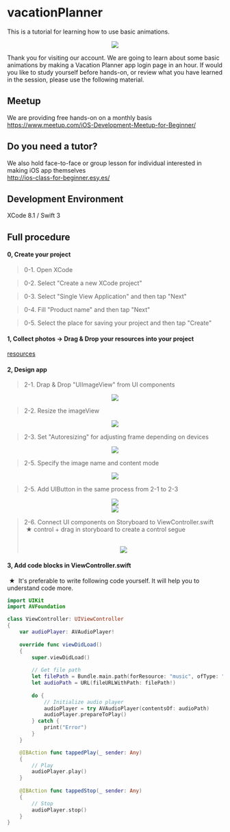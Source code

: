 # vacationPlanner
This is a tutorial for learning how to use basic animations.

  <div style="text-align:center"><img src ="https://github.com/samkerm/vacationPlanner/blob/master/appScreenShot.png" /></div>
  
  Thank you for visiting our account. We are going to learn about some basic animations by making a Vacation Planner app login page in an hour. If would you like to study yourself before hands-on, or review what you have learned in the session, please use the following material.

## Meetup
  We are providing free hands-on on a monthly basis<br>
  https://www.meetup.com/iOS-Development-Meetup-for-Beginner/

## Do you need a tutor?
  We also hold face-to-face or group lesson for individual interested in making iOS app themselves<br>
  http://ios-class-for-beginner.esy.es/

## Development Environment
  XCode 8.1 / Swift 3

## Full procedure

#### 0, Create your project

> 0-1. Open XCode  

> 0-2. Select "Create a new XCode project"

> 0-3. Select "Single View Application" and then tap "Next"

> 0-4. Fill "Product name" and then tap "Next"

> 0-5. Select the place for saving your project and then tap "Create"

#### 1, Collect photos → Drag & Drop your resources into your project
  <a href="https://github.com/iosClassForBeginner/musicPlayer-en/blob/master/Resources/1.gif">resources</a>
<!--   <div style="text-align:center"><img src ="https://github.com/iosClassForBeginner/musicPlayer-en/blob/master/Resources/1.gif" /></div> -->

#### 2, Design app
> 2-1. Drap & Drop "UIImageView" from UI components
  <div style="text-align:center"><img src ="https://github.com/iosClassForBeginner/musicPlayer-en/blob/master/Resources/2.gif" /></div>

> 2-2. Resize the imageView
  <div style="text-align:center"><img src ="https://github.com/iosClassForBeginner/musicPlayer-en/blob/master/Resources/3.gif" /></div>

> 2-3. Set "Autoresizing" for adjusting frame depending on devices
  <div style="text-align:center"><img src ="https://github.com/iosClassForBeginner/musicPlayer-en/blob/master/Resources/4.gif" /></div>

> 2-5. Specify the image name and content mode
  <div style="text-align:center"><img src ="https://github.com/iosClassForBeginner/musicPlayer-en/blob/master/Resources/5.gif" /></div>

> 2-5. Add UIButton in the same process from 2-1 to 2-3
  <div style="text-align:center"><img src ="https://github.com/iosClassForBeginner/musicPlayer-en/blob/master/Resources/6.gif" /></div>
  <div style="text-align:center"><img src ="https://github.com/iosClassForBeginner/musicPlayer-en/blob/master/Resources/7.gif" /></div>  
  
> 2-6. Connect UI components on Storyboard to ViewController.swift
  ★  control + drag in storyboard to create a control segue<br>
  <div style="text-align:center"><img src ="https://github.com/iosClassForBeginner/musicPlayer-en/blob/master/Resources/8.gif" /></div>

#### 3, Add code blocks in ViewController.swift
  ★  It's preferable to write following code yourself. It will help you to understand code more.

```Swift  
import UIKit
import AVFoundation

class ViewController: UIViewController
{
    var audioPlayer: AVAudioPlayer!
    
    override func viewDidLoad()
    {
        super.viewDidLoad()
        
        // Get file path
        let filePath = Bundle.main.path(forResource: "music", ofType: "mp3")
        let audioPath = URL(fileURLWithPath: filePath!)
        
        do {
            // Initialize audio player
            audioPlayer = try AVAudioPlayer(contentsOf: audioPath)
            audioPlayer.prepareToPlay()
        } catch {
            print("Error")
        }
    }

    @IBAction func tappedPlay(_ sender: Any)
    {
        // Play
        audioPlayer.play()
    }
    
    @IBAction func tappedStop(_ sender: Any)
    {
        // Stop
        audioPlayer.stop()
    }
}
```
